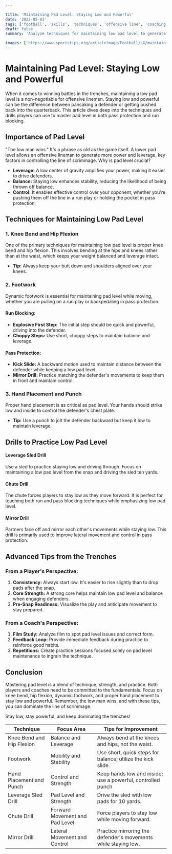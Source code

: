 ```yaml
---

title: 'Maintaining Pad Level: Staying Low and Powerful'
date: '2022-05-03'
tags: ['football', 'skills', 'techniques', 'offensive line', 'coaching tips', 'player development', 'pad level', 'pass protection', 'run blocking']
draft: false
summary: 'Analyze techniques for maintaining low pad level to generate power and control in both pass protection and run blocking. Blend of player knowledge and coaching wisdom to master staying low and powerful on the gridiron.'

images: ['https://www.sportstips.org/articleimage/Football/LG/maintaining_pad_level_staying_low_and_powerful.webp']
---
```


# Maintaining Pad Level: Staying Low and Powerful

When it comes to winning battles in the trenches, maintaining a low pad level is a non-negotiable for offensive linemen. Staying low and powerful can be the difference between pancaking a defender or getting pushed back into the quarterback. This article dives deep into the techniques and drills players can use to master pad level in both pass protection and run blocking.

## Importance of Pad Level

"The low man wins." It's a phrase as old as the game itself. A lower pad level allows an offensive lineman to generate more power and leverage, key factors in controlling the line of scrimmage. Why is pad level crucial?

- **Leverage:** A low center of gravity amplifies your power, making it easier to drive defenders.
- **Balance:** Staying low enhances stability, reducing the likelihood of being thrown off balance.
- **Control:** It enables effective control over your opponent, whether you're pushing them off the line in a run play or holding the pocket in pass protection.

## Techniques for Maintaining Low Pad Level

### 1. **Knee Bend and Hip Flexion**

One of the primary techniques for maintaining low pad level is proper knee bend and hip flexion. This involves bending at the hips and knees rather than at the waist, which keeps your weight balanced and leverage intact.

- **Tip:** Always keep your butt down and shoulders aligned over your knees.

### 2. **Footwork**

Dynamic footwork is essential for maintaining pad level while moving, whether you are pulling on a run play or backpedaling in pass protection.

#### Run Blocking:

- **Explosive First Step:** The initial step should be quick and powerful, driving into the defender.
- **Choppy Steps:** Use short, choppy steps to maintain balance and leverage.

#### Pass Protection:

- **Kick Slide:** A backward motion used to maintain distance between the defender while keeping a low pad level.
- **Mirror Drill:** Practice matching the defender's movements to keep them in front and maintain control.

### 3. **Hand Placement and Punch**

Proper hand placement is as critical as pad level. Your hands should strike low and inside to control the defender's chest plate.

- **Tip:** Use a punch to jolt the defender backward but keep it low to maintain leverage.

## Drills to Practice Low Pad Level

#### **Leverage Sled Drill**

Use a sled to practice staying low and driving through. Focus on maintaining a low pad level from the snap and driving the sled ten yards.

#### **Chute Drill**

The chute forces players to stay low as they move forward. It is perfect for teaching both run and pass blocking techniques while emphasizing low pad level.

#### **Mirror Drill**

Partners face off and mirror each other's movements while staying low. This drill is primarily used to improve lateral movement and control in pass protection.

## Advanced Tips from the Trenches

### From a Player's Perspective:

1. **Consistency:** Always start low. It's easier to rise slightly than to drop pads after the snap.
2. **Core Strength:** A strong core helps maintain low pad level and balance when engaging defenders.
3. **Pre-Snap Readiness:** Visualize the play and anticipate movement to stay prepared.

### From a Coach's Perspective:

1. **Film Study:** Analyze film to spot pad level issues and correct form.
2. **Feedback Loop:** Provide immediate feedback during practice to reinforce good habits.
3. **Repetitions:** Create practice sessions focused solely on pad level maintenance to ingrain the technique.

## Conclusion

Mastering pad level is a blend of technique, strength, and practice. Both players and coaches need to be committed to the fundamentals. Focus on knee bend, hip flexion, dynamic footwork, and proper hand placement to stay low and powerful. Remember, the low man wins, and with these tips, you can dominate the line of scrimmage.

Stay low, stay powerful, and keep dominating the trenches!

| Technique                  | Focus Area                  | Tips for Improvement                                      |
|----------------------------|-----------------------------|-----------------------------------------------------------|
| Knee Bend and Hip Flexion  | Balance and Leverage        | Always bend at the knees and hips, not the waist.          |
| Footwork                   | Mobility and Stability      | Use short, quick steps for balance; utilize the kick slide.|
| Hand Placement and Punch   | Control and Strength        | Keep hands low and inside; use a powerful, controlled punch|
| Leverage Sled Drill        | Pad Level and Strength      | Drive the sled with low pads for 10 yards.                 |
| Chute Drill                | Forward Movement and Pad Level | Force players to stay low while moving forward.      |
| Mirror Drill               | Lateral Movement and Control| Practice mirroring the defender's movements while staying low.|

```
